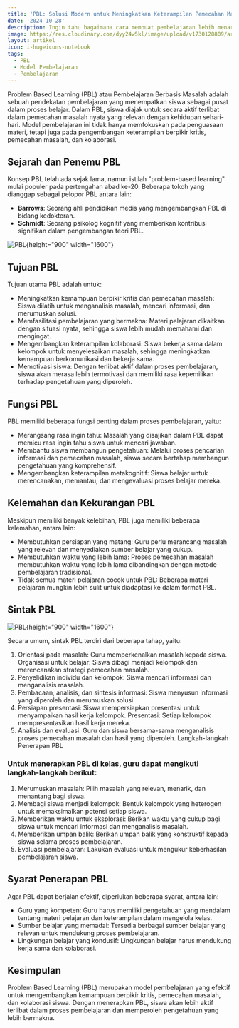```yaml
---
title: 'PBL: Solusi Modern untuk Meningkatkan Keterampilan Pemecahan Masalah Siswa'
date: '2024-10-28'
description: Ingin tahu bagaimana cara membuat pembelajaran lebih menarik dan bermakna? Pelajari Problem Based Learning (PBL) secara mendalam. Artikel ini membahas konsep, sejarah, tujuan, hingga langkah-langkah penerapan PBL di kelas.
image: https://res.cloudinary.com/dyy24w5kl/image/upload/v1730128809/artikel/DALL_E_2024-10-28_22.19.33_-_Create_an_illustration_of_an_Indonesian_elementary_school_classroom_designed_for_Problem-Based_Learning_PBL_._In_this_scene_young_Indonesian_student_ajxhde.webp
layout: artikel
icon: i-hugeicons-notebook
tags:
  - PBL
  - Model Pembelajaran
  - Pembelajaran
---
```


Problem Based Learning (PBL) atau Pembelajaran Berbasis Masalah adalah sebuah pendekatan pembelajaran yang menempatkan siswa sebagai pusat dalam proses belajar. Dalam PBL, siswa diajak untuk secara aktif terlibat dalam pemecahan masalah nyata yang relevan dengan kehidupan sehari-hari. Model pembelajaran ini tidak hanya memfokuskan pada penguasaan materi, tetapi juga pada pengembangan keterampilan berpikir kritis, pemecahan masalah, dan kolaborasi.

## Sejarah dan Penemu PBL

Konsep PBL telah ada sejak lama, namun istilah "problem-based learning" mulai populer pada pertengahan abad ke-20. Beberapa tokoh yang dianggap sebagai pelopor PBL antara lain:

- **Barrows**: Seorang ahli pendidikan medis yang mengembangkan PBL di bidang kedokteran.
- **Schmidt**: Seorang psikolog kognitif yang memberikan kontribusi signifikan dalam pengembangan teori PBL.

![PBL](https://res.cloudinary.com/dyy24w5kl/image/upload/v1730128808/artikel/DALL_E_2024-10-28_22.17.51_-_Create_a_detailed_illustration_for_an_educational_article_about_Problem-Based_Learning_PBL_._The_scene_features_a_diverse_classroom_where_students_wo_uge750.webp){height="900" width="1600"}

## Tujuan PBL

Tujuan utama PBL adalah untuk:

- Meningkatkan kemampuan berpikir kritis dan pemecahan masalah: Siswa dilatih untuk menganalisis masalah, mencari informasi, dan merumuskan solusi.
- Memfasilitasi pembelajaran yang bermakna: Materi pelajaran dikaitkan dengan situasi nyata, sehingga siswa lebih mudah memahami dan mengingat.
- Mengembangkan keterampilan kolaborasi: Siswa bekerja sama dalam kelompok untuk menyelesaikan masalah, sehingga meningkatkan kemampuan berkomunikasi dan bekerja sama.
- Memotivasi siswa: Dengan terlibat aktif dalam proses pembelajaran, siswa akan merasa lebih termotivasi dan memiliki rasa kepemilikan terhadap pengetahuan yang diperoleh.

## Fungsi PBL

PBL memiliki beberapa fungsi penting dalam proses pembelajaran, yaitu:

- Merangsang rasa ingin tahu: Masalah yang disajikan dalam PBL dapat memicu rasa ingin tahu siswa untuk mencari jawaban.
- Membantu siswa membangun pengetahuan: Melalui proses pencarian informasi dan pemecahan masalah, siswa secara bertahap membangun pengetahuan yang komprehensif.
- Mengembangkan keterampilan metakognitif: Siswa belajar untuk merencanakan, memantau, dan mengevaluasi proses belajar mereka.

## Kelemahan dan Kekurangan PBL

Meskipun memiliki banyak kelebihan, PBL juga memiliki beberapa kelemahan, antara lain:

- Membutuhkan persiapan yang matang: Guru perlu merancang masalah yang relevan dan menyediakan sumber belajar yang cukup.
- Membutuhkan waktu yang lebih lama: Proses pemecahan masalah membutuhkan waktu yang lebih lama dibandingkan dengan metode pembelajaran tradisional.
- Tidak semua materi pelajaran cocok untuk PBL: Beberapa materi pelajaran mungkin lebih sulit untuk diadaptasi ke dalam format PBL.

## Sintak PBL

![PBL](https://res.cloudinary.com/dyy24w5kl/image/upload/v1730128804/artikel/DALL_E_2024-10-28_22.18.06_-_Illustrate_a_modern_classroom_setup_designed_for_Problem-Based_Learning_PBL_._In_the_scene_small_groups_of_students_are_engaged_in_discussions_anal_gaekou.webp){height="900" width="1600"}

Secara umum, sintak PBL terdiri dari beberapa tahap, yaitu:

1. Orientasi pada masalah: Guru memperkenalkan masalah kepada siswa.
   Organisasi untuk belajar: Siswa dibagi menjadi kelompok dan merencanakan strategi pemecahan masalah.
2. Penyelidikan individu dan kelompok: Siswa mencari informasi dan menganalisis masalah.
3. Pembacaan, analisis, dan sintesis informasi: Siswa menyusun informasi yang diperoleh dan merumuskan solusi.
4. Persiapan presentasi: Siswa mempersiapkan presentasi untuk menyampaikan hasil kerja kelompok.
   Presentasi: Setiap kelompok mempresentasikan hasil kerja mereka.
5. Analisis dan evaluasi: Guru dan siswa bersama-sama menganalisis proses pemecahan masalah dan hasil yang diperoleh.
   Langkah-langkah Penerapan PBL

### Untuk menerapkan PBL di kelas, guru dapat mengikuti langkah-langkah berikut:

1. Merumuskan masalah: Pilih masalah yang relevan, menarik, dan menantang bagi siswa.
2. Membagi siswa menjadi kelompok: Bentuk kelompok yang heterogen untuk memaksimalkan potensi setiap siswa.
3. Memberikan waktu untuk eksplorasi: Berikan waktu yang cukup bagi siswa untuk mencari informasi dan menganalisis masalah.
4. Memberikan umpan balik: Berikan umpan balik yang konstruktif kepada siswa selama proses pembelajaran.
5. Evaluasi pembelajaran: Lakukan evaluasi untuk mengukur keberhasilan pembelajaran siswa.

## Syarat Penerapan PBL

Agar PBL dapat berjalan efektif, diperlukan beberapa syarat, antara lain:

- Guru yang kompeten: Guru harus memiliki pengetahuan yang mendalam tentang materi pelajaran dan keterampilan dalam mengelola kelas.
- Sumber belajar yang memadai: Tersedia berbagai sumber belajar yang relevan untuk mendukung proses pembelajaran.
- Lingkungan belajar yang kondusif: Lingkungan belajar harus mendukung kerja sama dan kolaborasi.

## Kesimpulan

Problem Based Learning (PBL) merupakan model pembelajaran yang efektif untuk mengembangkan kemampuan berpikir kritis, pemecahan masalah, dan kolaborasi siswa. Dengan menerapkan PBL, siswa akan lebih aktif terlibat dalam proses pembelajaran dan memperoleh pengetahuan yang lebih bermakna.
